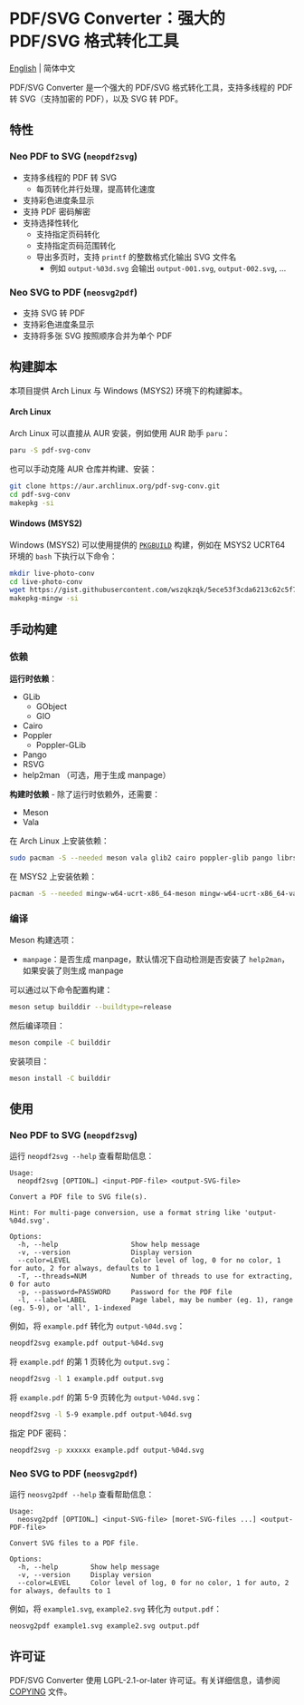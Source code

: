 # PDF/SVG Converter：强大的 PDF/SVG 格式转化工具
[English](README.md) | 简体中文

PDF/SVG Converter 是一个强大的 PDF/SVG 格式转化工具，支持多线程的 PDF 转 SVG（支持加密的 PDF），以及 SVG 转 PDF。

## 特性

### Neo PDF to SVG (`neopdf2svg`)

* 支持多线程的 PDF 转 SVG
  * 每页转化并行处理，提高转化速度
* 支持彩色进度条显示
* 支持 PDF 密码解密
* 支持选择性转化
  * 支持指定页码转化
  * 支持指定页码范围转化
  * 导出多页时，支持 `printf` 的整数格式化输出 SVG 文件名
    * 例如 `output-%03d.svg` 会输出 `output-001.svg`, `output-002.svg`, ...

### Neo SVG to PDF (`neosvg2pdf`)

* 支持 SVG 转 PDF
* 支持彩色进度条显示
* 支持将多张 SVG 按照顺序合并为单个 PDF

## 构建脚本

本项目提供 Arch Linux 与 Windows (MSYS2) 环境下的构建脚本。

#### Arch Linux

Arch Linux 可以直接从 AUR 安装，例如使用 AUR 助手 `paru`：

```bash
paru -S pdf-svg-conv
```

也可以手动克隆 AUR 仓库并构建、安装：

```bash
git clone https://aur.archlinux.org/pdf-svg-conv.git
cd pdf-svg-conv
makepkg -si
```

#### Windows (MSYS2)

Windows (MSYS2) 可以使用提供的 [`PKGBUILD`](https://gist.github.com/wszqkzqk/5ece53f3cda6213c62c5f77a9da26af4) 构建，例如在 MSYS2 UCRT64 环境的 `bash` 下执行以下命令：

```bash
mkdir live-photo-conv
cd live-photo-conv
wget https://gist.githubusercontent.com/wszqkzqk/5ece53f3cda6213c62c5f77a9da26af4/raw/PKGBUILD
makepkg-mingw -si
```

## 手动构建

### 依赖

**运行时依赖**：

* GLib
  * GObject
  * GIO
* Cairo
* Poppler
  * Poppler-GLib
* Pango
* RSVG
* help2man （可选，用于生成 manpage）

**构建时依赖** - 除了运行时依赖外，还需要：

* Meson
* Vala

在 Arch Linux 上安装依赖：

```bash
sudo pacman -S --needed meson vala glib2 cairo poppler-glib pango librsvg help2man
```

在 MSYS2 上安装依赖：

```bash
pacman -S --needed mingw-w64-ucrt-x86_64-meson mingw-w64-ucrt-x86_64-vala mingw-w64-ucrt-x86_64-glib2 mingw-w64-ucrt-x86_64-cairo mingw-w64-ucrt-x86_64-poppler-glib mingw-w64-ucrt-x86_64-pango mingw-w64-ucrt-x86_64-librsvg help2man
```

### 编译

Meson 构建选项：

* `manpage`：是否生成 manpage，默认情况下自动检测是否安装了 `help2man`，如果安装了则生成 manpage

可以通过以下命令配置构建：

```bash
meson setup builddir --buildtype=release
```

然后编译项目：

```bash
meson compile -C builddir
```

安装项目：

```bash
meson install -C builddir
```

## 使用

### Neo PDF to SVG (`neopdf2svg`)

运行 `neopdf2svg --help` 查看帮助信息：

```log
Usage:
  neopdf2svg [OPTION…] <input-PDF-file> <output-SVG-file>

Convert a PDF file to SVG file(s).

Hint: For multi-page conversion, use a format string like 'output-%04d.svg'.

Options:
  -h, --help                  Show help message
  -v, --version               Display version
  --color=LEVEL               Color level of log, 0 for no color, 1 for auto, 2 for always, defaults to 1
  -T, --threads=NUM           Number of threads to use for extracting, 0 for auto
  -p, --password=PASSWORD     Password for the PDF file
  -l, --label=LABEL           Page label, may be number (eg. 1), range (eg. 5-9), or 'all', 1-indexed
```

例如，将 `example.pdf` 转化为 `output-%04d.svg`：

```bash
neopdf2svg example.pdf output-%04d.svg
```

将 `example.pdf` 的第 1 页转化为 `output.svg`：

```bash
neopdf2svg -l 1 example.pdf output.svg
```

将 `example.pdf` 的第 5-9 页转化为 `output-%04d.svg`：

```bash
neopdf2svg -l 5-9 example.pdf output-%04d.svg
```

指定 PDF 密码：

```bash
neopdf2svg -p xxxxxx example.pdf output-%04d.svg
```

### Neo SVG to PDF (`neosvg2pdf`)

运行 `neosvg2pdf --help` 查看帮助信息：

```log
Usage:
  neosvg2pdf [OPTION…] <input-SVG-file> [moret-SVG-files ...] <output-PDF-file>

Convert SVG files to a PDF file.

Options:
  -h, --help        Show help message
  -v, --version     Display version
  --color=LEVEL     Color level of log, 0 for no color, 1 for auto, 2 for always, defaults to 1
```

例如，将 `example1.svg`, `example2.svg` 转化为 `output.pdf`：

```bash
neosvg2pdf example1.svg example2.svg output.pdf
```

## 许可证

PDF/SVG Converter 使用 LGPL-2.1-or-later 许可证。有关详细信息，请参阅 [COPYING](COPYING) 文件。
